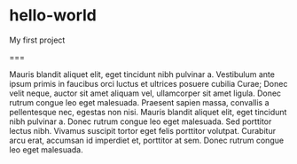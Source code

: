 # hello-world
My first project

===

Mauris blandit aliquet elit, eget tincidunt nibh pulvinar a. Vestibulum ante ipsum primis in faucibus orci luctus et ultrices posuere cubilia Curae; Donec velit neque, auctor sit amet aliquam vel, ullamcorper sit amet ligula. Donec rutrum congue leo eget malesuada. Praesent sapien massa, convallis a pellentesque nec, egestas non nisi. Mauris blandit aliquet elit, eget tincidunt nibh pulvinar a. Donec rutrum congue leo eget malesuada. Sed porttitor lectus nibh. Vivamus suscipit tortor eget felis porttitor volutpat. Curabitur arcu erat, accumsan id imperdiet et, porttitor at sem. Donec rutrum congue leo eget malesuada.
